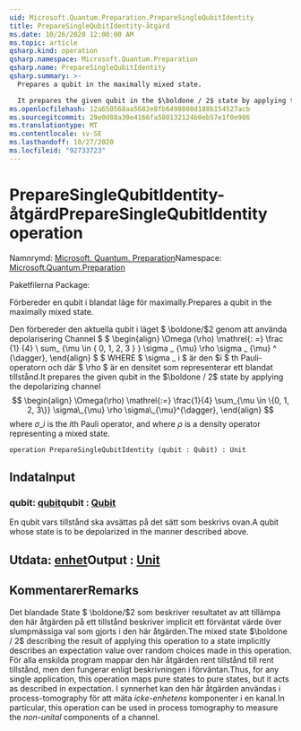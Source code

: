 ```yaml
---
uid: Microsoft.Quantum.Preparation.PrepareSingleQubitIdentity
title: PrepareSingleQubitIdentity-åtgärd
ms.date: 10/26/2020 12:00:00 AM
ms.topic: article
qsharp.kind: operation
qsharp.namespace: Microsoft.Quantum.Preparation
qsharp.name: PrepareSingleQubitIdentity
qsharp.summary: >-
  Prepares a qubit in the maximally mixed state.

  It prepares the given qubit in the $\boldone / 2$ state by applying the depolarizing channel $$ \begin{align} \Omega(\rho) \mathrel{:=} \frac{1}{4} \sum_{\mu \in \{0, 1, 2, 3\}} \sigma\_{\mu} \rho \sigma\_{\mu}^{\dagger}, \end{align} $$ where $\sigma\_i$ is the $i$th Pauli operator, and where $\rho$ is a density operator representing a mixed state.
ms.openlocfilehash: 12a650568aa5682e8fb6498808d188b154527acb
ms.sourcegitcommit: 29e0d88a30e4166fa580132124b0eb57e1f0e986
ms.translationtype: MT
ms.contentlocale: sv-SE
ms.lasthandoff: 10/27/2020
ms.locfileid: "92733723"
---
```

# <a name="preparesinglequbitidentity-operation"></a><span data-ttu-id="5493f-102">PrepareSingleQubitIdentity-åtgärd</span><span class="sxs-lookup"><span data-stu-id="5493f-102">PrepareSingleQubitIdentity operation</span></span>

<span data-ttu-id="5493f-103">Namnrymd: [Microsoft. Quantum. Preparation](xref:Microsoft.Quantum.Preparation)</span><span class="sxs-lookup"><span data-stu-id="5493f-103">Namespace: [Microsoft.Quantum.Preparation](xref:Microsoft.Quantum.Preparation)</span></span>

<span data-ttu-id="5493f-104">Paketfilerna [](https://nuget.org/packages/)</span><span class="sxs-lookup"><span data-stu-id="5493f-104">Package: [](https://nuget.org/packages/)</span></span>


<span data-ttu-id="5493f-105">Förbereder en qubit i blandat läge för maximally.</span><span class="sxs-lookup"><span data-stu-id="5493f-105">Prepares a qubit in the maximally mixed state.</span></span>

<span data-ttu-id="5493f-106">Den förbereder den aktuella qubit i läget $ \boldone/$2 genom att använda depolarisering Channel $ $ \begin{align} \Omega (\rho) \mathrel{: =} \frac {1} {4} \ sum_ {\mu \in \{ 0, 1, 2, 3 \} } \sigma \_ {\mu} \rho \sigma \_ {\mu} ^ {\dagger}, \end{align} $ $ WHERE $ \sigma \_ i $ är den $i $ th Pauli-operatorn och där $ \rho $ är en densitet som representerar ett blandat tillstånd.</span><span class="sxs-lookup"><span data-stu-id="5493f-106">It prepares the given qubit in the $\boldone / 2$ state by applying the depolarizing channel $$ \begin{align} \Omega(\rho) \mathrel{:=} \frac{1}{4} \sum_{\mu \in \{0, 1, 2, 3\}} \sigma\_{\mu} \rho \sigma\_{\mu}^{\dagger}, \end{align} $$ where $\sigma\_i$ is the $i$th Pauli operator, and where $\rho$ is a density operator representing a mixed state.</span></span>

```qsharp
operation PrepareSingleQubitIdentity (qubit : Qubit) : Unit
```


## <a name="input"></a><span data-ttu-id="5493f-107">Indata</span><span class="sxs-lookup"><span data-stu-id="5493f-107">Input</span></span>

### <a name="qubit--qubit"></a><span data-ttu-id="5493f-108">qubit: [qubit](xref:microsoft.quantum.lang-ref.qubit)</span><span class="sxs-lookup"><span data-stu-id="5493f-108">qubit : [Qubit](xref:microsoft.quantum.lang-ref.qubit)</span></span>

<span data-ttu-id="5493f-109">En qubit vars tillstånd ska avsättas på det sätt som beskrivs ovan.</span><span class="sxs-lookup"><span data-stu-id="5493f-109">A qubit whose state is to be depolarized in the manner described above.</span></span>



## <a name="output--unit"></a><span data-ttu-id="5493f-110">Utdata: [enhet](xref:microsoft.quantum.lang-ref.unit)</span><span class="sxs-lookup"><span data-stu-id="5493f-110">Output : [Unit](xref:microsoft.quantum.lang-ref.unit)</span></span>



## <a name="remarks"></a><span data-ttu-id="5493f-111">Kommentarer</span><span class="sxs-lookup"><span data-stu-id="5493f-111">Remarks</span></span>

<span data-ttu-id="5493f-112">Det blandade State $ \boldone/$2 som beskriver resultatet av att tillämpa den här åtgärden på ett tillstånd beskriver implicit ett förväntat värde över slumpmässiga val som gjorts i den här åtgärden.</span><span class="sxs-lookup"><span data-stu-id="5493f-112">The mixed state $\boldone / 2$ describing the result of applying this operation to a state implicitly describes an expectation value over random choices made in this operation.</span></span>
<span data-ttu-id="5493f-113">För alla enskilda program mappar den här åtgärden rent tillstånd till rent tillstånd, men den fungerar enligt beskrivningen i förväntan.</span><span class="sxs-lookup"><span data-stu-id="5493f-113">Thus, for any single application, this operation maps pure states to pure states, but it acts as described in expectation.</span></span>
<span data-ttu-id="5493f-114">I synnerhet kan den här åtgärden användas i process-tomography för att mäta *icke-enhetens* komponenter i en kanal.</span><span class="sxs-lookup"><span data-stu-id="5493f-114">In particular, this operation can be used in process tomography to measure the *non-unital* components of a channel.</span></span>